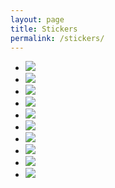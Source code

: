 ```yaml
---
layout: page
title: Stickers
permalink: /stickers/
---
```


<ul class="stickers">
<li><img src="/assets/stickers/p45.jpg"></li>
<li><img src="/assets/stickers/keep-it-real.jpg"></li>
<li><img src="/assets/stickers/always-be-in-beta.jpg"></li>
<li><img src="/assets/stickers/be-bold-stay-strong.jpg"></li>
<li><img src="/assets/stickers/bradford-beta.jpg"></li>
<li><img src="/assets/stickers/design-is-the-process.jpg"></li>
<li><img src="/assets/stickers/nhs-macbook-blue.jpg"></li>
<li><img src="/assets/stickers/nhs-macbook-black.jpg"></li>
<li><img src="/assets/stickers/always-be.jpg"></li>
<li><img src="/assets/stickers/this-is-for-everyone.jpg"></li>


</ul>
